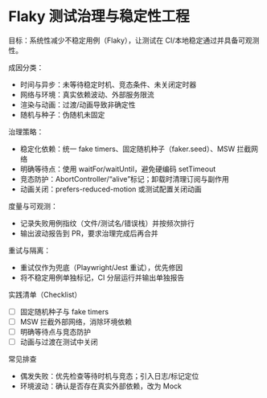 # Flaky 测试治理与稳定性工程

目标：系统性减少不稳定用例（Flaky），让测试在 CI/本地稳定通过并具备可观测性。

成因分类：
- 时间与异步：未等待稳定时机、竞态条件、未关闭定时器
- 网络与环境：真实依赖波动、外部服务限流
- 渲染与动画：过渡/动画导致非确定性
- 随机与种子：伪随机未固定

治理策略：
- 稳定化依赖：统一 fake timers、固定随机种子（faker.seed）、MSW 拦截网络
- 明确等待点：使用 waitFor/waitUntil，避免硬编码 setTimeout
- 竞态防护：AbortController/“alive”标记；卸载时清理订阅与副作用
- 动画关闭：prefers-reduced-motion 或测试配置关闭动画

度量与可观测：
- 记录失败用例指纹（文件/测试名/错误栈）并按频次排行
- 输出波动报告到 PR，要求治理完成后再合并

重试与隔离：
- 重试仅作为兜底（Playwright/Jest 重试），优先修因
- 将不稳定用例单独标记，CI 分层运行并输出单独报告

实践清单（Checklist）
- [ ] 固定随机种子与 fake timers
- [ ] MSW 拦截外部网络，消除环境依赖
- [ ] 明确等待点与竞态防护
- [ ] 动画与过渡在测试中关闭

常见排查
- 偶发失败：优先检查等待时机与竞态；引入日志/标记定位
- 环境波动：确认是否存在真实外部依赖，改为 Mock